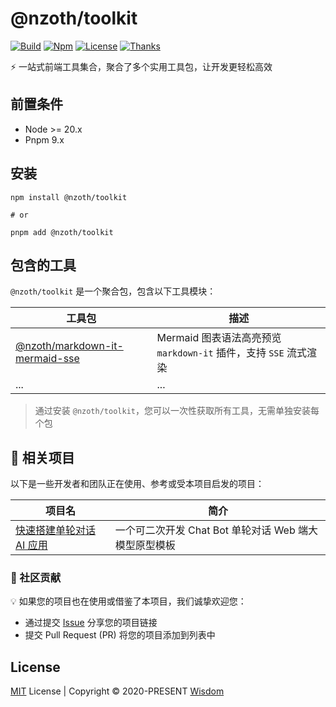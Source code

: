 # @nzoth/toolkit

[![Build](https://img.shields.io/badge/build-passing-brightgreen.svg)](https://www.npmjs.com/package/@nzoth/toolkit)
[![Npm](https://img.shields.io/npm/v/@nzoth/toolkit?color=466fe8)](https://www.npmjs.com/package/@nzoth/toolkit)
[![License](https://img.shields.io/github/license/pdsuwwz/nzoth-toolkit?color=466fe8)](https://github.com/pdsuwwz/nzoth-toolkit/blob/main/LICENSE)
[![Thanks](https://badgen.net/badge/thanks/♥/pink)](https://github.com/pdsuwwz)

⚡️ 一站式前端工具集合，聚合了多个实用工具包，让开发更轻松高效

## 前置条件

* Node >= 20.x
* Pnpm 9.x

## 安装

```shell
npm install @nzoth/toolkit

# or

pnpm add @nzoth/toolkit
```

## 包含的工具

`@nzoth/toolkit` 是一个聚合包，包含以下工具模块：

| 工具包 | 描述 |
| ----- | ---- |
| [@nzoth/markdown-it-mermaid-sse](https://www.npmjs.com/package/@nzoth/markdown-it-mermaid-sse) | Mermaid 图表语法高亮预览 `markdown-it` 插件，支持 `SSE` 流式渲染 |
| ... | ... |

> 通过安装 `@nzoth/toolkit`，您可以一次性获取所有工具，无需单独安装每个包

## 🌟 相关项目

以下是一些开发者和团队正在使用、参考或受本项目启发的项目：

| 项目名 | 简介 |
| ----- | ---- |
| [快速搭建单轮对话 AI 应用](https://github.com/pdsuwwz/chatgpt-vue3-light-mvp) | 一个可二次开发 Chat Bot 单轮对话 Web 端大模型原型模板 |

### 📢 社区贡献

💡 如果您的项目也在使用或借鉴了本项目，我们诚挚欢迎您：

- 通过提交 [Issue](https://github.com/pdsuwwz/nzoth-toolkit/issues) 分享您的项目链接
- 提交 Pull Request (PR) 将您的项目添加到列表中

## License

[MIT](./LICENSE) License | Copyright © 2020-PRESENT [Wisdom](https://github.com/pdsuwwz)
